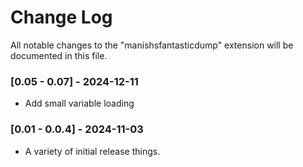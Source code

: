 # Change Log

All notable changes to the "manishsfantasticdump" extension will be documented in this file.


### [0.05 - 0.07] - 2024-12-11
- Add small variable loading


### [0.01 - 0.0.4] - 2024-11-03
- A variety of initial release things.